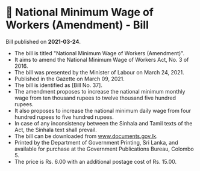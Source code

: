 # 📄  National Minimum Wage of Workers (Amendment) - Bill

Bill published on **2021-03-24**.

- The bill is titled "National Minimum Wage of Workers (Amendment)".
- It aims to amend the National Minimum Wage of Workers Act, No. 3 of 2016.
- The bill was presented by the Minister of Labour on March 24, 2021.
- Published in the Gazette on March 09, 2021.
- The bill is identified as [Bill No. 37].
- The amendment proposes to increase the national minimum monthly wage from ten thousand rupees to twelve thousand five hundred rupees.
- It also proposes to increase the national minimum daily wage from four hundred rupees to five hundred rupees.
- In case of any inconsistency between the Sinhala and Tamil texts of the Act, the Sinhala text shall prevail.
- The bill can be downloaded from www.documents.gov.lk.
- Printed by the Department of Government Printing, Sri Lanka, and available for purchase at the Government Publications Bureau, Colombo 5.
- The price is Rs. 6.00 with an additional postage cost of Rs. 15.00.
